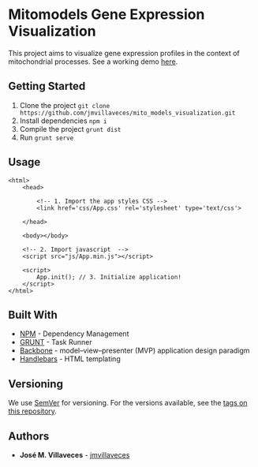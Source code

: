 # Mitomodels Gene Expression Visualization

This project aims to visualize gene expression profiles in the context of mitochondrial processes. See a working demo [here](http://jmvillaveces.github.io/mito_models_visualization/dist/).

## Getting Started

1. Clone the project
`git clone https://github.com/jmvillaveces/mito_models_visualization.git`
2. Install dependencies
`npm i`
3. Compile the project
`grunt dist`
4. Run
`grunt serve`

## Usage

```
<html>
    <head>

        <!-- 1. Import the app styles CSS -->
        <link href='css/App.css' rel='stylesheet' type='text/css'>

    </head>

    <body></body>

    <!-- 2. Import javascript  -->
    <script src="js/App.min.js"></script>

    <script>
        App.init(); // 3. Initialize application!
    </script>
</html>
```

## Built With

* [NPM](https://www.npmjs.com/) - Dependency Management
* [GRUNT](http://gruntjs.com/) - Task Runner
* [Backbone](http://backbonejs.org/) -  model–view–presenter (MVP) application design paradigm
* [Handlebars](http://handlebarsjs.com/) - HTML templating

## Versioning

We use [SemVer](http://semver.org/) for versioning. For the versions available, see the [tags on this repository](https://github.com/jmvillaveces/mito_models_visualization/tags).

## Authors

* **José M. Villaveces** - [jmvillaveces](http://jmvillaveces.github.io/)

